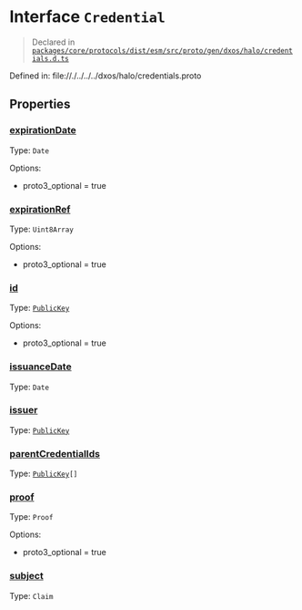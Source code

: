 # Interface `Credential`
> Declared in [`packages/core/protocols/dist/esm/src/proto/gen/dxos/halo/credentials.d.ts`]()

Defined in:
   file://./../../../dxos/halo/credentials.proto
## Properties
### [expirationDate]()
Type: <code>Date</code>

Options:
  - proto3_optional = true

### [expirationRef]()
Type: <code>Uint8Array</code>

Options:
  - proto3_optional = true

### [id]()
Type: <code>[PublicKey](/api/@dxos/react-client/classes/PublicKey)</code>

Options:
  - proto3_optional = true

### [issuanceDate]()
Type: <code>Date</code>



### [issuer]()
Type: <code>[PublicKey](/api/@dxos/react-client/classes/PublicKey)</code>



### [parentCredentialIds]()
Type: <code>[PublicKey](/api/@dxos/react-client/classes/PublicKey)[]</code>



### [proof]()
Type: <code>Proof</code>

Options:
  - proto3_optional = true

### [subject]()
Type: <code>Claim</code>



    